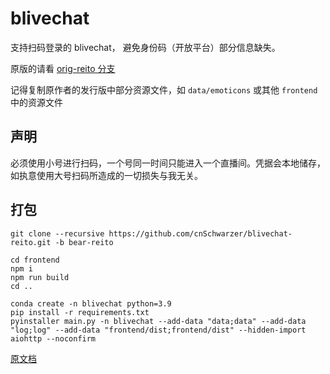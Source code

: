 # blivechat

支持扫码登录的 blivechat， 避免身份码（开放平台）部分信息缺失。

原版的请看 [orig-reito 分支](https://github.com/cnSchwarzer/blivechat-reito/tree/orig-reito)

记得复制原作者的发行版中部分资源文件，如 `data/emoticons` 或其他 `frontend` 中的资源文件

## 声明
必须使用小号进行扫码，一个号同一时间只能进入一个直播间。凭据会本地储存，如执意使用大号扫码所造成的一切损失与我无关。

## 打包

```shell
git clone --recursive https://github.com/cnSchwarzer/blivechat-reito.git -b bear-reito

cd frontend
npm i
npm run build
cd ..

conda create -n blivechat python=3.9
pip install -r requirements.txt
pyinstaller main.py -n blivechat --add-data "data;data" --add-data "log;log" --add-data "frontend/dist;frontend/dist" --hidden-import aiohttp --noconfirm
```

[原文档](https://github.com/xfgryujk/blivechat/blob/dev/README.md)
